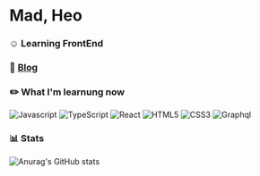 <!--
**MadHeo/MadHeo** is a ✨ _special_ ✨ repository because its `README.md` (this file) appears on your GitHub profile.

Here are some ideas to get you started:

- 🔭 I’m currently working on ...
- 🌱 I’m currently learning ...
- 👯 I’m looking to collaborate on ...
- 🤔 I’m looking for help with ...
- 💬 Ask me about ...
- 📫 How to reach me: ...
- 😄 Pronouns: ...
- ⚡ Fun fact: ...
-->
# Mad, Heo

### ☺️ Learning FrontEnd<br/>

### 📙 [Blog](https://drakon.tistory.com/)

### ✏️ What I'm learnung now <br/>
![Javascript](https://img.shields.io/badge/Javascript-F7DF1E?style=flat-square&logo=JavaScript&logoColor=black)
![TypeScript](https://img.shields.io/badge/TypeScript-3178C6?style=flat-square&logo=TypeScript&logoColor=white)
![React](https://img.shields.io/badge/React-61DAFB?style=flat-square&logo=React&logoColor=black)
![HTML5](https://img.shields.io/badge/HTML5-E34F26?style=flat-square&logo=HTML5&logoColor=white)
![CSS3](https://img.shields.io/badge/CSS3-1572B6?style=flat-square&logo=CSS3&logoColor=white)
![Graphql](https://img.shields.io/badge/Graphql-E10098?style=flat-square&logo=기술스택이름&logoColor=white)


### 📊 Stats
![Anurag's GitHub stats](https://github-readme-stats.vercel.app/api?username=MadHeo&theme=dark&show_icons=true)



